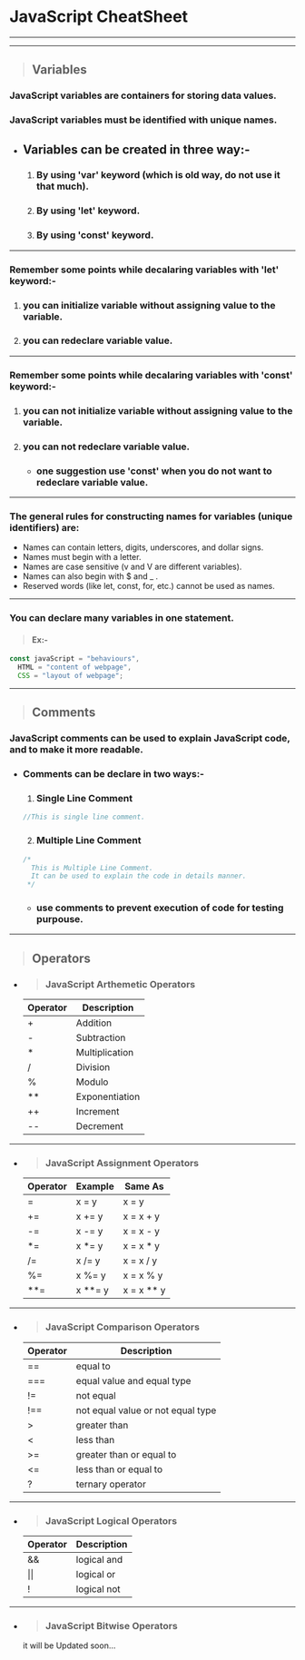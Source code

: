 # JavaScript CheatSheet

---

---

> ## Variables

### JavaScript variables are containers for storing data values.

### JavaScript variables must be identified with unique names.

- ## Variables can be created in three way:-
  1. ### By using 'var' keyword (which is old way, do not use it that much).
  1. ### By using 'let' keyword.
  1. ### By using 'const' keyword.

---

### Remember some points while decalaring variables with 'let' keyword:-

1. ### you can initialize variable without assigning value to the variable.
1. ### you can redeclare variable value.

---

### Remember some points while decalaring variables with 'const' keyword:-

1. ### you can not initialize variable without assigning value to the variable.
1. ### you can not redeclare variable value.
   - ### one suggestion use 'const' when you do not want to redeclare variable value.

---

### The general rules for constructing names for variables (unique identifiers) are:

- Names can contain letters, digits, underscores, and dollar signs.
- Names must begin with a letter.
- Names are case sensitive (v and V are different variables).
- Names can also begin with \$ and \_ .
- Reserved words (like let, const, for, etc.) cannot be used as names.

---

### **You can declare many variables in one statement.**

> #### Ex:-

```javascript
const javaScript = "behaviours",
  HTML = "content of webpage",
  CSS = "layout of webpage";
```

---

> ## Comments

### JavaScript comments can be used to explain JavaScript code, and to make it more readable.

- ### Comments can be declare in two ways:-
  1. ### Single Line Comment
  ```javascript
  //This is single line comment.
  ```
  2. ### Multiple Line Comment
  ```javascript
  /* 
    This is Multiple Line Comment.
    It can be used to explain the code in details manner.
   */
  ```
  - ### use comments to prevent execution of code for testing purpouse.

---

> ## Operators

- > ### JavaScript Arthemetic Operators

  | Operator | Description    |
  | -------- | -------------- |
  | +        | Addition       |
  | -        | Subtraction    |
  | \*       | Multiplication |
  | /        | Division       |
  | %        | Modulo         |
  | \*\*     | Exponentiation |
  | ++       | Increment      |
  | --       | Decrement      |

---

- > ### JavaScript Assignment Operators

  | Operator | Example   | Same As      |
  | -------- | --------- | ------------ |
  | =        | x = y     | x = y        |
  | +=       | x += y    | x = x + y    |
  | -=       | x -= y    | x = x - y    |
  | \*=      | x \*= y   | x = x \* y   |
  | /=       | x /= y    | x = x / y    |
  | %=       | x %= y    | x = x % y    |
  | \*\*=    | x \*\*= y | x = x \*\* y |

---

- > ### JavaScript Comparison Operators

  | Operator | Description                       |
  | -------- | --------------------------------- |
  | ==       | equal to                          |
  | ===      | equal value and equal type        |
  | !=       | not equal                         |
  | !==      | not equal value or not equal type |
  | >        | greater than                      |
  | <        | less than                         |
  | >=       | greater than or equal to          |
  | <=       | less than or equal to             |
  | ?        | ternary operator                  |

---

- > ### JavaScript Logical Operators

  | Operator | Description |
  | -------- | ----------- |
  | &&       | logical and |
  | \|\|     | logical or  |
  | !        | logical not |

---

- > ### JavaScript Bitwise Operators

  it will be Updated soon...
